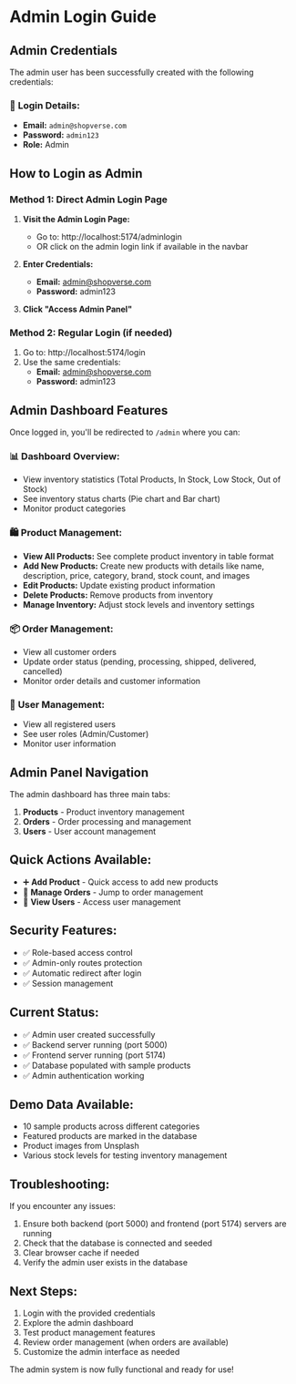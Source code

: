 # Admin Login Guide

## Admin Credentials

The admin user has been successfully created with the following credentials:

### 🔐 **Login Details:**
- **Email:** `admin@shopverse.com`
- **Password:** `admin123`
- **Role:** Admin

## How to Login as Admin

### Method 1: Direct Admin Login Page
1. **Visit the Admin Login Page:** 
   - Go to: http://localhost:5174/adminlogin
   - OR click on the admin login link if available in the navbar

2. **Enter Credentials:**
   - **Email:** admin@shopverse.com
   - **Password:** admin123

3. **Click "Access Admin Panel"**

### Method 2: Regular Login (if needed)
1. Go to: http://localhost:5174/login
2. Use the same credentials:
   - **Email:** admin@shopverse.com
   - **Password:** admin123

## Admin Dashboard Features

Once logged in, you'll be redirected to `/admin` where you can:

### 📊 **Dashboard Overview:**
- View inventory statistics (Total Products, In Stock, Low Stock, Out of Stock)
- See inventory status charts (Pie chart and Bar chart)
- Monitor product categories

### 🛍️ **Product Management:**
- **View All Products:** See complete product inventory in table format
- **Add New Products:** Create new products with details like name, description, price, category, brand, stock count, and images
- **Edit Products:** Update existing product information
- **Delete Products:** Remove products from inventory
- **Manage Inventory:** Adjust stock levels and inventory settings

### 📦 **Order Management:**
- View all customer orders
- Update order status (pending, processing, shipped, delivered, cancelled)
- Monitor order details and customer information

### 👥 **User Management:**
- View all registered users
- See user roles (Admin/Customer)
- Monitor user information

## Admin Panel Navigation

The admin dashboard has three main tabs:
1. **Products** - Product inventory management
2. **Orders** - Order processing and management  
3. **Users** - User account management

## Quick Actions Available:
- ➕ **Add Product** - Quick access to add new products
- 🚚 **Manage Orders** - Jump to order management
- 👥 **View Users** - Access user management

## Security Features:
- ✅ Role-based access control
- ✅ Admin-only routes protection
- ✅ Automatic redirect after login
- ✅ Session management

## Current Status:
- ✅ Admin user created successfully
- ✅ Backend server running (port 5000)
- ✅ Frontend server running (port 5174)
- ✅ Database populated with sample products
- ✅ Admin authentication working

## Demo Data Available:
- 10 sample products across different categories
- Featured products are marked in the database
- Product images from Unsplash
- Various stock levels for testing inventory management

## Troubleshooting:
If you encounter any issues:
1. Ensure both backend (port 5000) and frontend (port 5174) servers are running
2. Check that the database is connected and seeded
3. Clear browser cache if needed
4. Verify the admin user exists in the database

## Next Steps:
1. Login with the provided credentials
2. Explore the admin dashboard
3. Test product management features
4. Review order management (when orders are available)
5. Customize the admin interface as needed

The admin system is now fully functional and ready for use!
